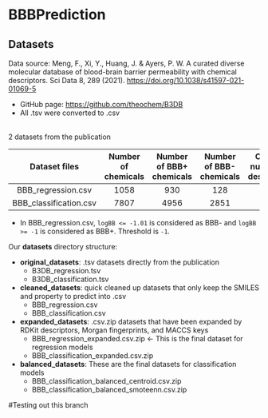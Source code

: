 # BBBPrediction
## Datasets
Data source: Meng, F., Xi, Y., Huang, J. & Ayers, P. W. A curated diverse molecular database of blood-brain barrier permeability with chemical descriptors. Sci Data 8, 289 (2021). https://doi.org/10.1038/s41597-021-01069-5
* GitHub page: https://github.com/theochem/B3DB
* All .tsv were converted to .csv

\
2 datasets from the publication

|      Dataset files      |  Number of chemicals  | Number of BBB+ chemicals | Number of BBB- chemicals | Original number of descriptors |
|:-----------------------:|:---------------------:|:------------------------:|:------------------------:|:------------------------------:|
|   BBB_regression.csv    |         1058          |           930            |           128            |              1623              |
| BBB_classification.csv  |         7807          |           4956           |           2851           |              1625              |

* In BBB_regression.csv, `logBB <= -1.01` is considered as BBB- and `logBB >= -1` is considered as BBB+. Threshold is `-1`.  

Our **datasets** directory structure:
* **original_datasets**: .tsv datasets directly from the publication
  * B3DB_regression.tsv
  * B3DB_classification.tsv
* **cleaned_datasets**: quick cleaned up datasets that only keep the SMILES 
  and property to predict into .csv 
  * BBB_regression.csv
  * BBB_classification.csv
* **expanded_datasets**: .csv.zip datasets that have been expanded by RDKit descriptors, Morgan fingerprints, and MACCS keys
  * BBB_regression_expanded.csv.zip <- This is the final dataset for 
    regression models
  * BBB_classification_expanded.csv.zip
* **balanced_datasets**: These are the final datasets for 
  classification models
  * BBB_classification_balanced_centroid.csv.zip
  * BBB_classification_balanced_smoteenn.csv.zip 

#Testing out this branch





